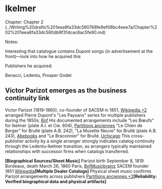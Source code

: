# Ikelmer

Chapter: Chapter 2 (../Writing%20drafts%201eea8fa33dc580768fe9ef08bc4eee7a/Chapter%202%201eea8fa33dc580db9f31dcac6ac5fe90.md)

Notes:

Interesting that catalogue contains Dupont songs (in advertisement at the front)—look into how he acquired this

Publishers he acquired:

Benacci, Ledentu, Prosper Godet

## Victor Parizot emerges as the business continuity link

Victor Parizot (1819-1860), co-founder of SACEM in 1851, [Wikipedia +2](https://en.wikipedia.org/wiki/Victor_Parizot) arranged Pierre Dupont's "Les Paysans" series for multiple publishers during the 1850s. [Bnf](https://data.bnf.fr/fr/16167864/desire-moyse-joseph_ikelmer/) His documented arrangements include "Les Bœufs" for Ikelmer (plate A.I. et Cie. 804), [Partitions anciennes](https://www.partitions-anciennes.fr/fr/nouveau/37925-dupont-pierre-les-paysans-no-1-les-boeufs-chant-piano-ca1850.html) "Le Chien de Berger" for Brullé (plate A.B. 242), "La Musette Neuve" for Brullé (plate A.B. 243), [Abebooks](https://www.abebooks.com/sheet-music/DUPONT-Pierre-Musette-Neuve-Chant-Piano/31029512199/bd) and "Le Braconnier" for Brullé. [Uchicago](https://www.lib.uchicago.edu/e/scrc/findingaids/view.php?eadid=ICU.SPCL.SHEETMUSIC) This cross-publisher activity by a single arranger strongly indicates catalog continuity through the Ledentu-Ikelmer transition, as arrangers typically maintained relationships with successor firms when catalogs transferred.

**[Biographical Sources/Sheet Music]** Parizot birth September 8, 1819 Bordeaux, death March 26, 1860 Paris, [Bnf](https://data.bnf.fr/en/ark:/12148/cb171085238)[Musicbrainz](https://musicbrainz.org/artist/9bb16c05-b72b-43e4-ac85-c9b340de342c) SACEM founder 1851 [Wikipedia](https://en.wikipedia.org/wiki/Victor_Parizot)**[Multiple Dealer Catalogs]** Physical sheet music confirms Parizot arrangements across publishers [Partitions anciennes +2](https://www.partitions-anciennes.fr/fr/nouveau/37925-dupont-pierre-les-paysans-no-1-les-boeufs-chant-piano-ca1850.html)**[Reliability: Verified biographical data and physical artifacts]**
